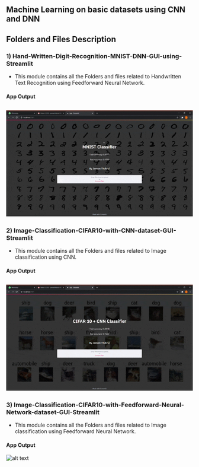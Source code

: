 Machine Learning on basic datasets using CNN and DNN
---

## Folders and Files Description

### 1) Hand-Written-Digit-Recognition-MNIST-DNN-GUI-using-Streamlit
- This module contains all the Folders and files related to Handwritten Text Recognition using Feedforward Neural Network.
#### App Output
![alt text](https://github.com/Jeevan-Thukrul/Hand-Written-Digit-Recognition-MNIST-DNN-GUI-using-Streamlit/blob/edf0b82312d577c12a79a6f334fdb530fd1583a5/Output/2173244_MNIST_DNN.gif)
---

### 2) Image-Classification-CIFAR10-with-CNN-dataset-GUI-Streamlit
- This module contains all the Folders and files related to Image classification using CNN.
#### App Output
![alt text](https://github.com/Jeevan-Thukrul/Image-Classification-CIFAR10-with-CNN-dataset-GUI-Streamlit/blob/master/Output/2173244_CIFAR10_CNN.gif)
---

### 3) Image-Classification-CIFAR10-with-Feedforward-Neural-Network-dataset-GUI-Streamlit
- This module contains all the Folders and files related to Image classification using Feedforward Neural Network.
#### App Output
![alt text](https://github.com/Jeevan-Thukrul/Image-Classification-CIFAR10-with-Feedforward-Neural-Network-dataset-GUI-Streamlit/blob/master/Output/2173244_CIFAR10_DNN.gif)
